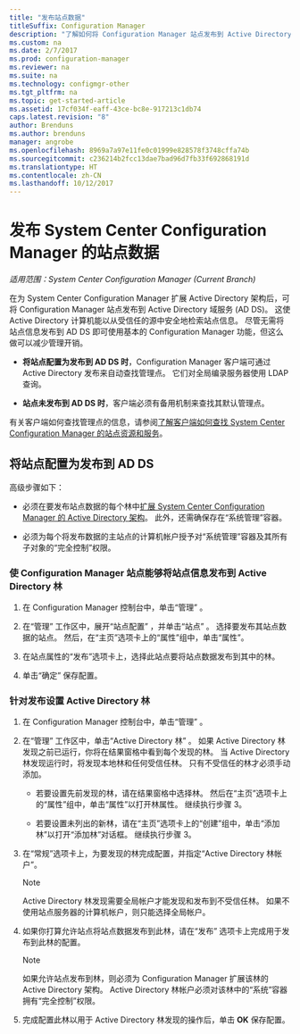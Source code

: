```yaml
---
title: "发布站点数据"
titleSuffix: Configuration Manager
description: "了解如何将 Configuration Manager 站点发布到 Active Directory 域服务。"
ms.custom: na
ms.date: 2/7/2017
ms.prod: configuration-manager
ms.reviewer: na
ms.suite: na
ms.technology: configmgr-other
ms.tgt_pltfrm: na
ms.topic: get-started-article
ms.assetid: 17cf034f-eaff-43ce-bc8e-917213c1db74
caps.latest.revision: "8"
author: Brenduns
ms.author: brenduns
manager: angrobe
ms.openlocfilehash: 8969a7a97e11fe0c01999e828578f3748cffa74b
ms.sourcegitcommit: c236214b2fcc13dae7bad96d7fb33f692868191d
ms.translationtype: HT
ms.contentlocale: zh-CN
ms.lasthandoff: 10/12/2017
---
```

# <a name="publish-site-data-for-system-center-configuration-manager"></a>发布 System Center Configuration Manager 的站点数据

*适用范围：System Center Configuration Manager (Current Branch)*

在为 System Center Configuration Manager 扩展 Active Directory 架构后，可将 Configuration Manager 站点发布到 Active Directory 域服务 (AD DS)。 这使 Active Directory 计算机能以从受信任的源中安全地检索站点信息。 尽管无需将站点信息发布到 AD DS 即可使用基本的 Configuration Manager 功能，但这么做可以减少管理开销。  

-   **将站点配置为发布到 AD DS 时**，Configuration Manager 客户端可通过 Active Directory 发布来自动查找管理点。 它们对全局编录服务器使用 LDAP 查询。  

-   **站点未发布到 AD DS 时**，客户端必须有备用机制来查找其默认管理点。  

有关客户端如何查找管理点的信息，请参阅[了解客户端如何查找 System Center Configuration Manager 的站点资源和服务](../../../../core/plan-design/hierarchy/understand-how-clients-find-site-resources-and-services.md)。  

## <a name="configure-sites-to-publish-to-ad-ds"></a>将站点配置为发布到 AD DS  
 高级步骤如下：  

-   必须在要发布站点数据的每个林中[扩展 System Center Configuration Manager 的 Active Directory 架构](../../../../core/plan-design/network/extend-the-active-directory-schema.md)。 此外，还需确保存在“系统管理”容器。  

-   必须为每个将发布数据的主站点的计算机帐户授予对“系统管理”容器及其所有子对象的“完全控制”权限。  

### <a name="to-enable-a-configuration-manager-site-to-publish-site-information-to-active-directory-forest"></a>使 Configuration Manager 站点能够将站点信息发布到 Active Directory 林

1.  在 Configuration Manager 控制台中，单击“管理” 。  

2.  在“管理”  工作区中，展开“站点配置” ，并单击“站点” 。 选择要发布其站点数据的站点。 然后，在“主页”选项卡上的“属性”组中，单击“属性”。  

3.  在站点属性的“发布”选项卡上，选择此站点要将站点数据发布到其中的林。  

4.  单击“确定”  保存配置。  

### <a name="to-set-up-active-directory-forests-for-publishing"></a>针对发布设置 Active Directory 林  

1.  在 Configuration Manager 控制台中，单击“管理” 。  

2.  在“管理”  工作区中，单击“Active Directory 林” 。 如果 Active Directory 林发现之前已运行，你将在结果窗格中看到每个发现的林。 当 Active Directory 林发现运行时，将发现本地林和任何受信任林。 只有不受信任的林才必须手动添加。  

    -   若要设置先前发现的林，请在结果窗格中选择林。 然后在“主页”选项卡上的“属性”组中，单击“属性”以打开林属性。 继续执行步骤 3。  

    -   若要设置未列出的新林，请在“主页”选项卡上的“创建”组中，单击“添加林”以打开“添加林”对话框。 继续执行步骤 3。  

3.  在“常规”选项卡上，为要发现的林完成配置，并指定“Active Directory 林帐户”。  

    > [!NOTE]  
    >  Active Directory 林发现需要全局帐户才能发现和发布到不受信任林。 如果不使用站点服务器的计算机帐户，则只能选择全局帐户。  

4.  如果你打算允许站点将站点数据发布到此林，请在“发布”  选项卡上完成用于发布到此林的配置。  

    > [!NOTE]  
    >  如果允许站点发布到林，则必须为 Configuration Manager 扩展该林的 Active Directory 架构。 Active Directory 林帐户必须对该林中的“系统”容器拥有“完全控制”权限。  

5.  完成配置此林以用于 Active Directory 林发现的操作后，单击 **OK** 保存配置。  
